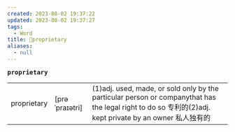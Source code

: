 ```yaml
---
created: 2023-08-02 19:37:22
updated: 2023-08-02 19:37:27
tags:
  - Word
title: 📖proprietary
aliases:
  - null
---
```


<pre><strong>proprietary</strong></pre>
|   |   |   |
|---|---|---|
|proprietary|[prəˈpraɪətri]|(1)adj. used, made, or sold only by the particular person or companythat has the legal right to do so 专利的(2)adj. kept private by an owner 私⼈独有的|